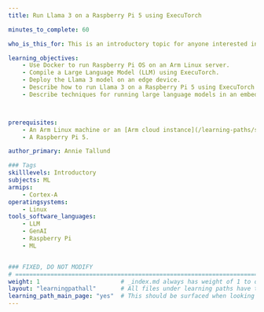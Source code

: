 ```yaml
---
title: Run Llama 3 on a Raspberry Pi 5 using ExecuTorch

minutes_to_complete: 60

who_is_this_for: This is an introductory topic for anyone interested in running the Llama 3 model on a Raspberry Pi 5, and learning about techniques for running large language models (LLMs) in an embedded environment.

learning_objectives:
    - Use Docker to run Raspberry Pi OS on an Arm Linux server. 
    - Compile a Large Language Model (LLM) using ExecuTorch.
    - Deploy the Llama 3 model on an edge device.
    - Describe how to run Llama 3 on a Raspberry Pi 5 using ExecuTorch.
    - Describe techniques for running large language models in an embedded environment.



prerequisites:
    - An Arm Linux machine or an [Arm cloud instance](/learning-paths/servers-and-cloud-computing/csp/).
    - A Raspberry Pi 5.

author_primary: Annie Tallund

### Tags
skilllevels: Introductory
subjects: ML
armips:
    - Cortex-A
operatingsystems:
    - Linux
tools_software_languages:
    - LLM
    - GenAI
    - Raspberry Pi
    - ML


### FIXED, DO NOT MODIFY
# ================================================================================
weight: 1                       # _index.md always has weight of 1 to order correctly
layout: "learningpathall"       # All files under learning paths have this same wrapper
learning_path_main_page: "yes"  # This should be surfaced when looking for related content. Only set for _index.md of learning path content.
---
```

